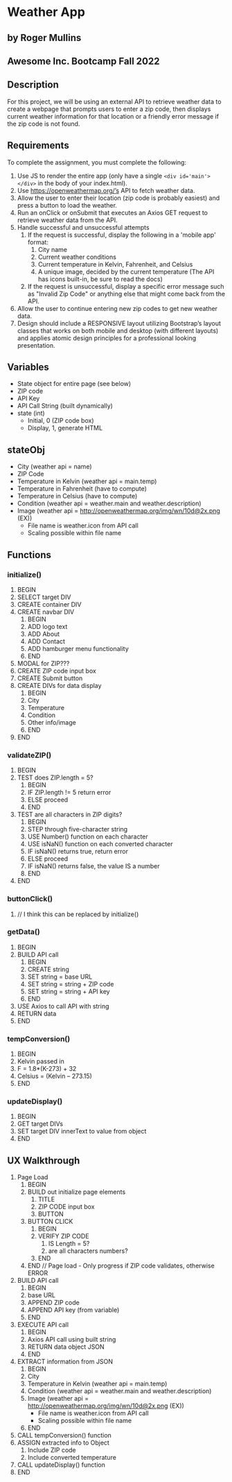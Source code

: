 # Weather App
## by Roger Mullins
## Awesome Inc. Bootcamp Fall 2022

## Description
For this project, we will be using an external API to retrieve weather data to create a webpage that prompts users to enter a zip code, then displays current weather information for that location or a friendly error message if the zip code is not found.

## Requirements
To complete the assignment, you must complete the following:
1. Use JS to render the entire app (only have a single `<div id='main'></div>` in the body of your index.html).
1. Use https://openweathermap.org/’s API to fetch weather data.
1. Allow the user to enter their location (zip code is probably easiest) and press a button to load the weather.
1. Run an onClick or onSubmit that executes an Axios GET request to retrieve weather data from the API.
1. Handle successful and unsuccessful attempts
    1. If the request is successful, display the following in a 'mobile app' format:
        1. City name
        1. Current weather conditions
        1. Current temperature in Kelvin, Fahrenheit, and Celsius
        1. A unique image, decided by the current temperature (The API has icons built-in, be sure to read the docs)
    1. If the request is unsuccessful, display a specific error message such as "Invalid Zip Code" or anything else that might come back from the API.
1. Allow the user to continue entering new zip codes to get new weather data.
1. Design should include a RESPONSIVE layout utilizing Bootstrap’s layout classes that works on both mobile and desktop (with different layouts) and applies atomic design principles for a professional looking presentation.

## Variables
- State object for entire page (see below)
- ZIP code
- API Key
- API Call String (built dynamically)
- state (int)
    - Initial, 0 (ZIP code box)
    - Display, 1, generate HTML

## stateObj
- City (weather api = name)
- ZIP Code
- Temperature in Kelvin (weather api = main.temp)
- Temperature in Fahrenheit (have to compute)
- Temperature in Celsius (have to compute)
- Condition (weather api = weather.main and weather.description)
- Image (weather api = http://openweathermap.org/img/wn/10d@2x.png (EX))
    - File name is weather.icon from API call
    - Scaling possible within file name

## Functions

### initialize()
1. BEGIN
1. SELECT target DIV
1. CREATE container DIV
1. CREATE navbar DIV
    1. BEGIN
    1. ADD logo text
    1. ADD About
    1. ADD Contact
    1. ADD hamburger menu functionality
    1. END
1. MODAL for ZIP???
1. CREATE ZIP code input box
1. CREATE Submit button
1. CREATE DIVs for data display
    1. BEGIN
    1. City
    1. Temperature
    1. Condition
    1. Other info/image
    1. END
1. END


### validateZIP()
1. BEGIN
1. TEST does ZIP.length = 5?
    1. BEGIN
    1. IF ZIP.length != 5 return error
    1. ELSE proceed
    1. END
1. TEST are all characters in ZIP digits?
    1. BEGIN
    1. STEP through five-character string
    1. USE Number() function on each character
    1. USE isNaN() function on each converted character
    1. IF isNaN() returns true, return error
    1. ELSE proceed
    1. IF isNaN() returns false, the value IS a number
    1. END
1. END

### buttonClick()
1. // I think this can be replaced by initialize()

### getData()
1. BEGIN
1. BUILD API call
    1. BEGIN
    1. CREATE string
    1. SET string = base URL
    1. SET string = string + ZIP code
    1. SET string = string + API key
    1. END
1. USE Axios to call API with string
1. RETURN data
1. END

### tempConversion()
1. BEGIN
1. Kelvin passed in
1. F = 1.8*(K-273) + 32
1. Celsius = (Kelvin – 273.15)
1. END

### updateDisplay()
1. BEGIN
1. GET target DIVs
1. SET target DIV innerText to value from object
1. END

## UX Walkthrough
1. Page Load
    1. BEGIN
    1. BUILD out initialize page elements
        1. TITLE
        1. ZIP CODE input box
        1. BUTTON
    1. BUTTON CLICK
        1. BEGIN
        1. VERIFY ZIP CODE
            1. IS Length = 5?
            1. are all characters numbers?
        1. END
    1. END // Page load - Only progress if ZIP code validates, otherwise ERROR
1. BUILD API call
    1. BEGIN
    1. base URL
    1. APPEND ZIP code
    1. APPEND API key (from variable)
    1. END
1. EXECUTE API call
    1. BEGIN
    1. Axios API call using built string
    1. RETURN data object JSON
    1. END
1. EXTRACT information from JSON
    1. BEGIN
    1. City
    1. Temperature in Kelvin (weather api = main.temp)
    1. Condition (weather api = weather.main and weather.description)
    1. Image (weather api = http://openweathermap.org/img/wn/10d@2x.png (EX))
        - File name is weather.icon from API call
        - Scaling possible within file name
    1. END
1. CALL tempConversion() function
1. ASSIGN extracted info to Object
    1. Include ZIP code
    1. Include converted temperature
1. CALL updateDisplay() function
1. END

